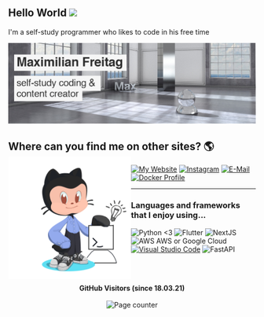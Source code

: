## Hello World <img src="https://media.giphy.com/media/hvRJCLFzcasrR4ia7z/giphy.gif" width="25px">


I'm a self-study programmer who likes to code in his free time

<img src="https://raw.githubusercontent.com/MaximilianFreitag/MaximilianFreitag/master/banner.png">
 


## Where can you find me on other sites? 🌎  <img align="left" width="250" height="250" src="https://github.com/MaximilianFreitag/MaximilianFreitag/blob/main/octocat_mnemo3.png?raw=true">
 [![My Website](https://img.shields.io/badge/website-%231DA1F2.svg?&style=for-the-badge&logo=website&logoColor=white)](https://www.mnemo.uk)
 [![Instagram](https://img.shields.io/badge/instagram-%2312100E.svg?&style=for-the-badge&logo=instagram&logoColor=grey)](https://www.instagram.com/max_mnemo/?hl=de)
 [![E-Mail](https://img.shields.io/badge/email-%2312100E.svg?&style=for-the-badge&logo=@&logoColor=grey)](https://mnemo.uk/contact/)
[![Docker Profile](https://img.shields.io/badge/docker-%2312100E.svg?&style=for-the-badge&logo=@&logoColor=grey)](https://hub.docker.com/u/maxmnemo)





____________________________________________________________________________________________________________________________________


### Languages and frameworks that I enjoy using...

![Python <3](https://img.shields.io/badge/Python-3776AB?style=for-the-badge&logo=python&logoColor=white)
![Flutter](https://img.shields.io/badge/Flutter-02569B?style=for-the-badge&logo=flutter&logoColor=white)
![NextJS](https://img.shields.io/badge/-NextJs-000000?style=flat-square&logo=next.js&logoColor=ffffff)
<img alt="AWS AWS or Google Cloud" src="https://img.shields.io/badge/AWS_or_Google_Cloud-1a73e8?style=flat-square&logo=google-cloud&logoColor=white" />
[![Visual Studio Code](https://img.shields.io/badge/--007ACC?logo=visual%20studio%20code&logoColor=ffffff)](https://code.visualstudio.com/)
![FastAPI](https://img.shields.io/badge/-fastapi-000000?style=flat-square&logo=fastapi&logoColor=ffffff)




<br>
 <br>
  
 <p align="center">
  <b>GitHub Visitors (since 18.03.21)</b>
  <br>
  <br>
  <img alt="Page counter" src="https://profile-counter.glitch.me/MaximilianFreitag/count.svg">
 
</p>




